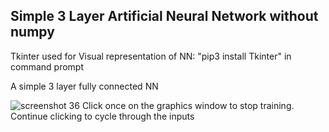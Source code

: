 ## Simple 3 Layer Artificial Neural Network without numpy

Tkinter used for Visual representation of NN:
"pip3 install Tkinter" in command prompt

A simple 3 layer fully connected NN

![screenshot 36](https://user-images.githubusercontent.com/18737820/41915091-76224524-7972-11e8-9a01-d889aa1d381d.png)
Click once on the graphics window to stop training.
Continue clicking to cycle through the inputs
